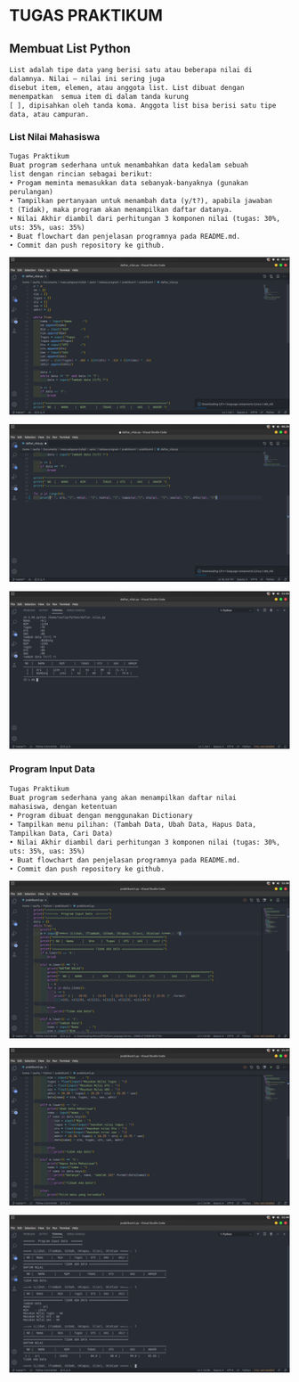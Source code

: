 # TUGAS PRAKTIKUM

## Membuat List Python
    List adalah tipe data yang berisi satu atau beberapa nilai di dalamnya. Nilai – nilai ini sering juga
    disebut item, elemen, atau anggota list. List dibuat dengan menempatkan  semua item di dalam tanda kurung
    [ ], dipisahkan oleh tanda koma. Anggota list bisa berisi satu tipe data, atau campuran.
    

### List Nilai Mahasiswa

    Tugas Praktikum
    Buat program sederhana untuk menambahkan data kedalam sebuah
    list dengan rincian sebagai berikut:
    • Progam meminta memasukkan data sebanyak-banyaknya (gunakan
    perulangan)
    • Tampilkan pertanyaan untuk menambah data (y/t?), apabila jawaban
    t (Tidak), maka program akan menampilkan daftar datanya.
    • Nilai Akhir diambil dari perhitungan 3 komponen nilai (tugas: 30%,
    uts: 35%, uas: 35%)
    • Buat flowchart dan penjelasan programnya pada README.md.
    • Commit dan push repository ke github.


![tugas_praktikum.png](/gambar/tugas_praktikum.png)

![tugas_praktikum_2.png](/gambar/tugas_praktikum_2.png)

![output.png](/gambar/output.png)

### Program Input Data

    Tugas Praktikum
    Buat program sederhana yang akan menampilkan daftar nilai
    mahasiswa, dengan ketentuan
    • Program dibuat dengan menggunakan Dictionary
    • Tampilkan menu pilihan: (Tambah Data, Ubah Data, Hapus Data,
    Tampilkan Data, Cari Data)
    • Nilai Akhir diambil dari perhitungan 3 komponen nilai (tugas: 30%,
    uts: 35%, uas: 35%)
    • Buat flowchart dan penjelasan programnya pada README.md.
    • Commit dan push repository ke github.


![program_input_data.png](/gambar/program_input_data.png)

![program_input_data_2.png](/gambar/program_input_data_2.png)

![output_2.png](/gambar/output_2.png)
